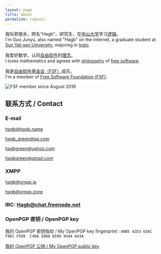 ```yaml
---
layout: page
title: About
permalink: /about/
---
```



我叫郭俊余，网名“Hagb”，研究生，在[中山大学](https://www.sysu.edu.cn/)学习[逻辑](https://logic.sysu.edu.cn/)。  
I'm Guo Junyu, also named "Hagb" on the Internet, a graduate student at [Sun Yat-sen University](https://www.sysu.edu.cn/), majoring in [logic](https://logic.sysu.edu.cn/).

我爱好数学，认同[自由软件](https://www.gnu.org/philosophy/free-sw.html)的[理念](https://www.gnu.org/philosophy/philosophy.html)。  
I loves mathematics and agrees with [philosophy](https://www.gnu.org/philosophy/philosophy.html) of [free software](https://www.gnu.org/philosophy/free-sw.html).

我是[自由软件基金会（FSF）](https://fsf.org)成员。   
I'm a member of [Free Software Foundation (FSF)](https://fsf.org).

![FSF member since August 2018](https://static.fsf.org/nosvn/associate/crm/818574.png)

## 联系方式 / Contact

### E-mail

[hagb@hagb.name](mailto:hagb@hagb.name)

[hagb_green@qq.com](mailto:hagb_green@qq.com)

[hagbgreen@yahoo.com](mailto:hagbgreen@yahoo.com)

[hagbgreen@gmail.com](mailto:hagbgreen@gmail.com)

### XMPP

hagb@xmpp.jp

hagb@xmpp.zone

### IRC: Hagb@chat.freenode.net

### OpenPGP 密钥 / OpenPGP key

我的 OpenPGP 密钥指纹 / My OpenPGP key fingerprint : `40B5 42D3 636C F9D1 F599  C40A 5080 8599 9444 643A`

[我的 OpenPGP 公钥 / My OpenPGP public key](/key.asc)


